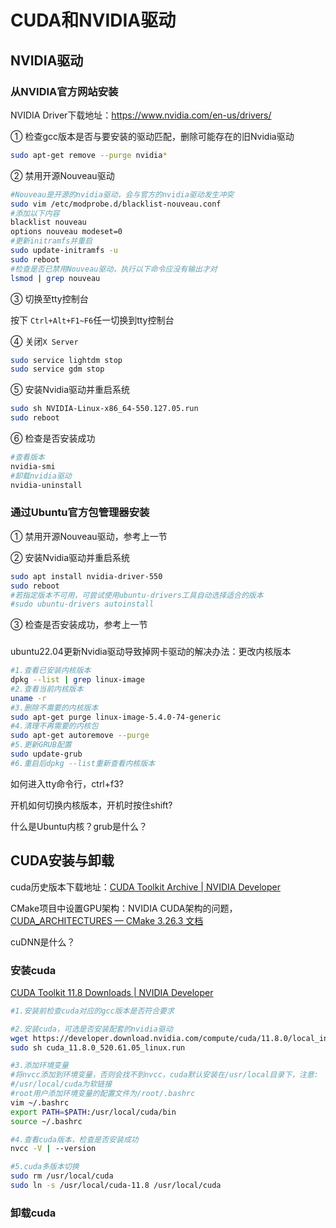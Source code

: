 

# CUDA和NVIDIA驱动

## NVIDIA驱动

### 从NVIDIA官方网站安装

NVIDIA Driver下载地址：https://www.nvidia.com/en-us/drivers/

① 检查gcc版本是否与要安装的驱动匹配，删除可能存在的旧Nvidia驱动

```bash
sudo apt-get remove --purge nvidia*
```

② 禁用开源Nouveau驱动

```bash
#Nouveau是开源的nvidia驱动，会与官方的nvidia驱动发生冲突
sudo vim /etc/modprobe.d/blacklist-nouveau.conf
#添加以下内容
blacklist nouveau
options nouveau modeset=0
#更新initramfs并重启
sudo update-initramfs -u
sudo reboot
#检查是否已禁用Nouveau驱动，执行以下命令应没有输出才对
lsmod | grep nouveau
```

③ 切换至tty控制台

按下 `Ctrl+Alt+F1~F6`任一切换到tty控制台

④ 关闭`X Server`

```bash
sudo service lightdm stop
sudo service gdm stop
```

⑤ 安装Nvidia驱动并重启系统

```bash
sudo sh NVIDIA-Linux-x86_64-550.127.05.run
sudo reboot
```

⑥ 检查是否安装成功

```bash
#查看版本
nvidia-smi
#卸载nvidia驱动
nvidia-uninstall
```



### 通过Ubuntu官方包管理器安装

① 禁用开源Nouveau驱动，参考上一节

② 安装Nvidia驱动并重启系统

```bash
sudo apt install nvidia-driver-550
sudo reboot
#若指定版本不可用，可尝试使用ubuntu-drivers工具自动选择适合的版本
#sudo ubuntu-drivers autoinstall 
```

③ 检查是否安装成功，参考上一节

### 

ubuntu22.04更新Nvidia驱动导致掉网卡驱动的解决办法：更改内核版本

```bash
#1.查看已安装内核版本
dpkg --list | grep linux-image
#2.查看当前内核版本
uname -r
#3.删除不需要的内核版本
sudo apt-get purge linux-image-5.4.0-74-generic
#4.清理不再需要的内核包
sudo apt-get autoremove --purge
#5.更新GRUB配置
sudo update-grub
#6.重启后dpkg --list重新查看内核版本
```

如何进入tty命令行，ctrl+f3?

开机如何切换内核版本，开机时按住shift?

什么是Ubuntu内核？grub是什么？

### 

## CUDA安装与卸载

cuda历史版本下载地址：[CUDA Toolkit Archive | NVIDIA Developer](https://developer.nvidia.com/cuda-toolkit-archive)

CMake项目中设置GPU架构：NVIDIA CUDA架构的问题，[CUDA_ARCHITECTURES — CMake 3.26.3 文档](https://cmake.org/cmake/help/latest/prop_tgt/CUDA_ARCHITECTURES.html)

cuDNN是什么？

### 安装cuda

[CUDA Toolkit 11.8 Downloads | NVIDIA Developer](https://developer.nvidia.com/cuda-11-8-0-download-archive?target_os=Linux&target_arch=x86_64&Distribution=Ubuntu&target_version=18.04&target_type=runfile_local)

```bash
#1.安装前检查cuda对应的gcc版本是否符合要求

#2.安装cuda，可选是否安装配套的nvidia驱动
wget https://developer.download.nvidia.com/compute/cuda/11.8.0/local_installers/cuda_11.8.0_520.61.05_linux.run
sudo sh cuda_11.8.0_520.61.05_linux.run

#3.添加环境变量
#将nvcc添加到环境变量，否则会找不到nvcc，cuda默认安装在/usr/local目录下，注意:
#/usr/local/cuda为软链接
#root用户添加环境变量的配置文件为/root/.bashrc
vim ~/.bashrc
export PATH=$PATH:/usr/local/cuda/bin
source ~/.bashrc

#4.查看cuda版本，检查是否安装成功
nvcc -V | --version

#5.cuda多版本切换
sudo rm /usr/local/cuda
sudo ln -s /usr/local/cuda-11.8 /usr/local/cuda
```

### 卸载cuda

